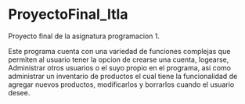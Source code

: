 # ProyectoFinal_Itla
Proyecto final de la asignatura programacion 1.

Este programa cuenta con una variedad de funciones complejas que permiten al usuario tener la opcion de crearse una cuenta, logearse,
Administrar otros usuarios o el suyo propio en el programa, asi como administrar un inventario de productos el cual tiene la funcionalidad de agregar nuevos
productos, modificarlos y borrarlos cuando el usuario desee.

